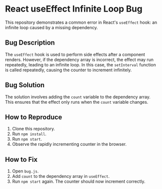 # React useEffect Infinite Loop Bug

This repository demonstrates a common error in React's `useEffect` hook: an infinite loop caused by a missing dependency.

## Bug Description
The `useEffect` hook is used to perform side effects after a component renders. However, if the dependency array is incorrect, the effect may run repeatedly, leading to an infinite loop. In this case, the `setInterval` function is called repeatedly, causing the counter to increment infinitely.

## Bug Solution
The solution involves adding the `count` variable to the dependency array. This ensures that the effect only runs when the `count` variable changes.

## How to Reproduce
1. Clone this repository.
2. Run `npm install`.
3. Run `npm start`.
4. Observe the rapidly incrementing counter in the browser.

## How to Fix
1. Open `bug.js`.
2. Add `count` to the dependency array in `useEffect`.
3. Run `npm start` again. The counter should now increment correctly.